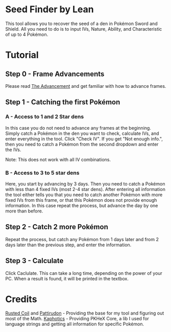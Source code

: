 # Seed Finder by Lean
This tool allows you to recover the seed of a den in Pokémon Sword and Shield. All you need to do is to input IVs, Nature, Ability, and Characteristic of up to 4 Pokémon. 

# Tutorial
## Step 0 - Frame Advancements
Please read [The Advancement](https://github.com/zaksabeast/PokemonRNGGuides/blob/add/swsh/raid/guides/swsh/en/Raid%20RNG.md#the-advancement) and get familiar with how to advance frames.

## Step 1 - Catching the first Pokémon 
### A - Access to 1 and 2 Star dens
In this case you do not need to advance any frames at the beginning. Simply catch a Pokémon in the den you want to check, calculate IVs, and enter everything in the tool. Click "Check IV". If you get "Not enough info.", then you need to catch a Pokémon from the second dropdown and enter the IVs.

Note: This does not work with all IV combinations.

### B - Access to 3 to 5 star dens 
Here, you start by advancing by 3 days. Then you need to catch a Pokémon with less than 4 fixed IVs (most 2-4 star dens). After entering all information the tool either tells you that you need to catch another Pokémon with more fixed IVs from this frame, or that this Pokémon does not provide enough information. In this case repeat the process, but advance the day by one more than before. 

## Step 2 - Catch 2 more Pokémon 
Repeat the process, but catch any Pokémon from 1 days later and from 2 days later than the previous step, and enter the information.

## Step 3 - Calculate
Click Caclulate. This can take a long time, depending on the power of your PC. When a result is found, it will be printed in the textbox.

# Credits
[Rusted Coil](https://github.com/rusted-coil/OneStar) and [Pattirudon](https://github.com/pattirudon/xoroshiro-inverse) - Providing the base for my tool and figuring out most of the Math.
[Kaphotics](https://github.com/kwsch/PKHeX) - Providing PKHeX Core, a lib I used for language strings and getting all information for specific Pokémon.